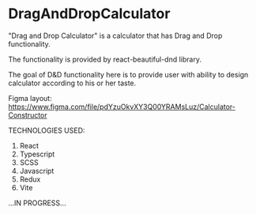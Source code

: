 # DragAndDropCalculator

"Drag and Drop Calculator" is a calculator that has Drag and Drop functionality.

The functionality is provided by react-beautiful-dnd library.

The goal of D&D functionality here is to provide user with ability to design calculator according to his or her taste.

Figma layout: https://www.figma.com/file/pdYzuOkvXY3Q00YRAMsLuz/Calculator-Constructor

TECHNOLOGIES USED:
1. React
2. Typescript
3. SCSS
4. Javascript
5. Redux
6. Vite


...IN PROGRESS...
